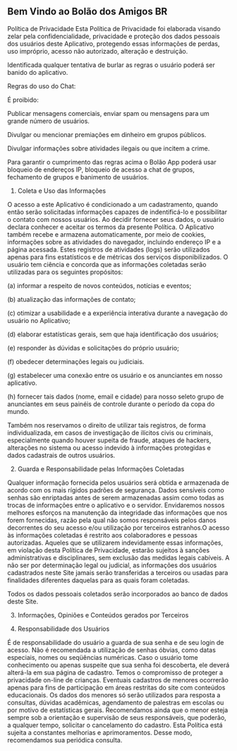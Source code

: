 ## Bem Vindo ao Bolão dos Amigos BR

Política de Privacidade
Esta Política de Privacidade foi elaborada visando zelar pela confidencialidade, privacidade e proteção dos dados pessoais dos usuários deste Aplicativo, protegendo essas informações de perdas, uso impróprio, acesso não autorizado, alteração e destruição.

Identificada qualquer tentativa de burlar as regras o usuário poderá ser banido do aplicativo.

Regras do uso do Chat:

É proibido:

Publicar mensagens comerciais, enviar spam ou mensagens para um grande número de usuários.

Divulgar ou mencionar premiações em dinheiro em grupos públicos.

Divulgar informações sobre atividades ilegais ou que incitem a crime.

Para garantir o cumprimento das regras acima o Bolão App poderá usar bloqueio de endereços IP, bloqueio de acesso a chat de grupos, fechamento de grupos e banimento de usuários.

1. Coleta e Uso das Informações

O acesso a este Aplicativo é condicionado a um cadastramento, quando então serão solicitadas informações capazes de indentificá-lo e possibilitar o contato com nossos usuários. Ao decidir fornecer seus dados, o usuário declara conhecer e aceitar os termos da presente Política. O Aplicativo também recebe e armazena automaticamente, por meio de cookies, informações sobre as atividades do navegador, incluindo endereço IP e a página acessada. Estes registros de atividades (logs) serão utilizados apenas para fins estatísticos e de métricas dos serviços disponibilizados. O usuário tem ciência e concorda que as informações coletadas serão utilizadas para os seguintes propósitos:

(a) informar a respeito de novos conteúdos, notícias e eventos;

(b) atualização das informações de contato;

(c) otimizar a usabilidade e a experiência interativa durante a navegação do usuário no Aplicativo;

(d) elaborar estatísticas gerais, sem que haja identificação dos usuários;

(e) responder às dúvidas e solicitações do próprio usuário;

(f) obedecer determinações legais ou judiciais.

(g) estabelecer uma conexão entre os usuário e os anunciantes em nosso aplicativo.

(h) fornecer tais dados (nome, email e cidade) para nosso seleto grupo de anunciantes em seus painéis de controle durante o período da copa do mundo.

Também nos reservamos o direito de utilizar tais registros, de forma individualizada, em casos de investigação de ilícitos civis ou criminais, especialmente quando houver supeita de fraude, ataques de hackers, alterações no sistema ou acesso indevido à informações protegidas e dados cadastrais de outros usuários.

2. Guarda e Responsabilidade pelas Informações Coletadas

Qualquer informação fornecida pelos usuários será obtida e armazenada de acordo com os mais rígidos padrões de segurança. Dados sensíveis como senhas são enriptadas antes de serem armazenadas assim como todas as trocas de informações entre o aplicativo e o servidor. Envidaremos nossos melhores esforços na manutenção da integridade das informações que nos forem fornecidas, razão pela qual não somos responsáveis pelos danos decorrentes do seu acesso e/ou utilização por terceiros estranhos.O acesso às informações coletadas é restrito aos colaboradores e pessoas autorizadas. Aqueles que se utilizarem indevidamente essas informações, em violação desta Política de Privacidade, estarão sujeitos à sanções administrativas e disciplinares, sem exclusão das medidas legais cabíveis. A não ser por determinação legal ou judicial, as informações dos usuários cadastrados neste Site jamais serão transferidas a terceiros ou usadas para finalidades diferentes daquelas para as quais foram coletadas.

Todos os dados pessoais coletados serão incorporados ao banco de dados deste Site.

3. Informações, Opiniões e Conteúdos gerados por Terceiros

4. Responsabilidade dos Usuários

É de responsabilidade do usuário a guarda de sua senha e de seu login de acesso. Não é recomendada a utilização de senhas óbvias, como datas especiais, nomes ou seqüências numéricas. Caso o usuário tome conhecimento ou apenas suspeite que sua senha foi descoberta, ele deverá alterá-la em sua página de cadastro. Temos o compromisso de proteger a privacidade on-line de crianças. Eventuais cadastros de menores ocorrerão apenas para fins de participação em áreas restritas do site com conteúdos educacionais. Os dados dos menores só serão utilizados para resposta a consultas, dúvidas acadêmicas, agendamento de palestras em escolas ou por motivo de estatísticas gerais. Recomendamos ainda que o menor esteja sempre sob a orientação e supervisão de seus responsáveis, que poderão, a qualquer tempo, solicitar o cancelamento do cadastro. Esta Política está sujeita a constantes melhorias e aprimoramentos. Desse modo, recomendamos sua periódica consulta.
